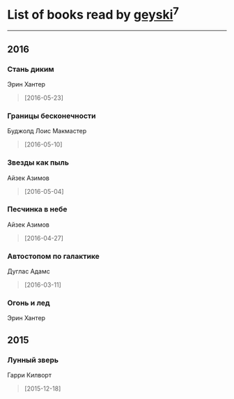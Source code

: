 # List of books read by [geyski](https://vk.com/geyski)<sup>7</sup>
---

## 2016

### Стань диким
Эрин Хантер
> [2016-05-23] 


### Границы бесконечности
Буджолд Лоис Макмастер
> [2016-05-10] 


### Звезды как пыль
Айзек Азимов
> [2016-05-04] 


### Песчинка в небе
Айзек Азимов
> [2016-04-27] 


### Автостопом по галактике
Дуглас Адамс
> [2016-03-11] 


### Огонь и лед
Эрин Хантер



## 2015

### Лунный зверь
Гарри Килворт
> [2015-12-18] 




